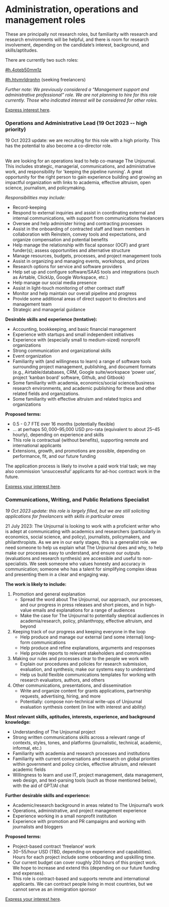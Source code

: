 # Administration, operations and management roles

These are principally not research roles, but familiarity with research and research environments will be helpful, and there is room for research involvement, depending on the candidate’s interest, background, and skills/aptitudes.&#x20;

There are currently two such roles:

[#h.4oteb50mm1z](administration-operations-and-management-roles.md#h.4oteb50mm1z "mention")&#x20;

[#h.htvmrldrqnhn](administration-operations-and-management-roles.md#h.htvmrldrqnhn "mention") (seeking freelancers)





_Further note: We previously considered a “Management support and administrative professional” role. We are not planning to hire for this role currently. Those who indicated interest will be considered for other roles._

[Express interest here](https://www.google.com/url?q=https://airtable.com/shrxGwooWtwZqY8cd\&sa=D\&source=editors\&ust=1692112926473191\&usg=AOvVaw388wUH9VVv1Lv5AyWJ5l\_l).



### Operations and Administrative Lead (19 Oct 2023 -- high priority) <a href="#h.4oteb50mm1z" id="h.4oteb50mm1z"></a>

19 Oct 2023 update: we are recruiting for this role with a high priority. This has the potential to also become a co-director role.

\
We are looking for an operations lead to help co-manage The Unjournal. This includes strategic, managerial, communications, and administrative work, and responsibility for 'keeping the pipeline running'. A great opportunity for the right person to gain experience building and growing an impactful organization with links to academia, effective altruism, open science, journalism, and policymaking.&#x20;



_Responsibilities may include:_

* Record-keeping
* Respond to external inquiries and assist in coordinating external and internal communications, with support from communications freelancers
* Oversee and help administer hiring and contracting processes
* Assist in the onboarding of contracted staff and team members in collaboration with Reinstein, convey tools and expectations, and organize compensation and potential benefits
* Help manage the relationship with fiscal sponsor (OCF) and grant funder(s); assess opportunities and alternative structure
* Manage resources, budgets, processes, and project management tools
* Assist in organizing and managing events, workshops, and prizes
* Research options for service and software providers
* Help set up and configure software/SAAS tools and integrations (such as Airtable, ClickUp, Google Workspace, etc.)
* Help manage our social media presence
* Assist in light-touch monitoring of other contract staff
* Monitor and help maintain our overall pipeline and progress
* Provide some additional areas of direct support to directors and management team
* Strategic and managerial guidance

**Desirable skills and experience (tentative):**

* Accounting, bookkeeping, and basic financial management
* Experience with startups and small independent initiatives
* Experience with (especially small to medium-sized) nonprofit organizations
* Strong communication and organizational skills
* Event organization
* Familiarity with (and willingness to learn) a range of software tools surrounding project management, publishing, and document formats (e.g., Airtable/databases, CRM, Google suite/workspace ‘power use’, project ‘kanban board’ software, Github, and Gitbook)
* Some familiarity with academia, economics/social science/business research environments, and academic publishing for these and other related fields and organizations.
* Some familiarity with effective altruism and related topics and organizations

**Proposed terms:**

* 0.5 - 0.7 FTE over 16 months (potentially flexible)
* … at perhaps $50,000–$95,000 USD pro-rata (equivalent to about $25–$45 hourly), depending on experience and skills
* This role is contractual (without benefits), supporting remote and international applicants
* Extensions, growth, and promotions are possible, depending on performance, fit, and our future funding

The application process is likely to involve a paid work trial task; we may also commission ‘unsuccessful’ applicants for ad-hoc contract work in the future.

[Express your interest here](https://www.google.com/url?q=https://airtable.com/shrxGwooWtwZqY8cd\&sa=D\&source=editors\&ust=1692112926473191\&usg=AOvVaw388wUH9VVv1Lv5AyWJ5l\_l).



### Communications, Writing, and Public Relations Specialist <a href="#h.htvmrldrqnhn" id="h.htvmrldrqnhn"></a>

_19 Oct 2023 update: this role is largely filled, but we are still soliciting applications for freelancers with skills in particular areas_&#x20;

21 July 2023: The Unjournal is looking to work with a proficient writer who is adept at communicating with academics and researchers (particularly in economics, social science, and policy), journalists, policymakers, and philanthropists. As we are in our early stages, this is a generalist role. we need someone to help us explain what The Unjournal does and why, to help make our processes easy to understand, and ensure our outputs (evaluations and research synthesis) are accessible and useful to non-specialists. We seek someone who values honesty and accuracy in communication; someone who has a talent for simplifying complex ideas and presenting them in a clear and engaging way.

**The work is likely to include:**

1. Promotion and general explanation
   * Spread the word about The Unjournal, our approach, our processes, and our progress in press releases and short pieces, and in high-value emails and explanations for a range of audiences
   * Make the case for The Unjournal to potentially skeptical audiences in academia/research, policy, philanthropy, effective altruism, and beyond
2. Keeping track of our progress and keeping everyone in the loop
   * Help produce and manage our external (and some internal) long-form communications
   * Help produce and refine explanations, arguments and responses
   * Help provide reports to relevant stakeholders and communities
3. Making our rules and processes clear to the people we work with
   * Explain our procedures and policies for research submission, evaluation, and synthesis; make our systems easy to understand &#x20;
   * Help us build flexible communications templates for working with research evaluators, authors, and others
4. Other communications, presentations, and dissemination
   * Write and organize content for grants applications, partnership requests, advertising, hiring, and more
   * Potentially: compose non-technical write-ups of Unjournal evaluation synthesis content (in line with interest and ability)

**Most relevant skills, aptitudes, interests, experience, and background knowledge:**&#x20;

* Understanding of The Unjournal project
* Strong written communications skills across a relevant range of contexts, styles, tones, and platforms (journalistic, technical, academic, informal, etc.)
* Familiarity with academia and research processes and institutions
* Familiarity with current conversations and research on global priorities within government and policy circles, effective altruism, and relevant academic fields
* Willingness to learn and use IT, project management, data management, web design, and text-parsing tools (such as those mentioned below), with the aid of GPT/AI chat

**Further desirable skills and experience:**

* Academic/research background in areas related to The Unjournal’s work
* Operations, administrative, and project management experience
* Experience working in a small nonprofit institution
* Experience with promotion and PR campaigns and working with journalists and bloggers

**Proposed terms:**

* Project-based contract ‘freelance’ work
* $30-$55/hour USD (TBD, depending on experience and capabilities). Hours for each project include some onboarding and upskilling time.
* Our current budget can cover roughly 200 hours of this project work. We hope to increase and extend this (depending on our future funding and expenses).
* This role is contract-based and supports remote and international applicants. We can contract people living in most countries, but we cannot serve as an immigration sponsor

[Express your interest here](https://www.google.com/url?q=https://airtable.com/shrxGwooWtwZqY8cd\&sa=D\&source=editors\&ust=1692112926473191\&usg=AOvVaw388wUH9VVv1Lv5AyWJ5l\_l).
